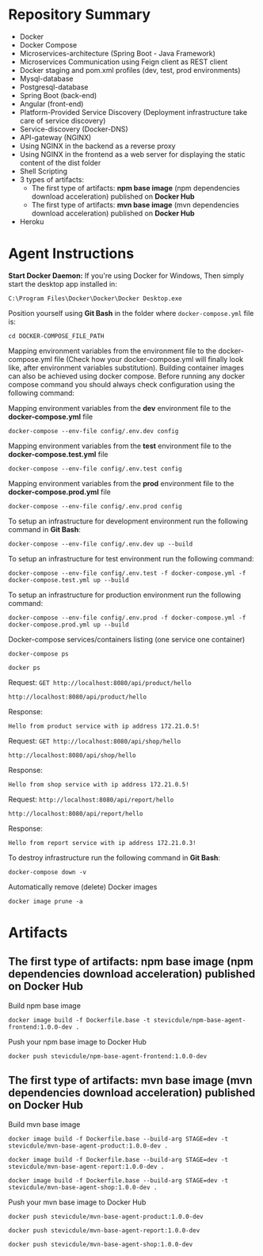 # Repository Summary
* Docker  
* Docker Compose
* Microservices-architecture (Spring Boot - Java Framework)
* Microservices Communication using Feign client as REST client
* Docker staging and pom.xml profiles (dev, test, prod environments)
* Mysql-database
* Postgresql-database
* Spring Boot (back-end)
* Angular (front-end)
* Platform-Provided Service Discovery (Deployment infrastructure take care of service discovery)
* Service-discovery (Docker-DNS)
* API-gateway (NGINX)
* Using NGINX in the backend as a reverse proxy
* Using NGINX in the frontend as a web server for displaying the static content of the dist folder
* Shell Scripting
* 3 types of artifacts:
  * The first type of artifacts: **npm base image** (npm dependencies download acceleration) published on **Docker Hub**
  * The first type of artifacts: **mvn base image** (mvn dependencies download acceleration) published on **Docker Hub**
* Heroku

# Agent Instructions
**Start Docker Daemon:** If you're using Docker for Windows, Then simply start the desktop app installed in:
```shell
C:\Program Files\Docker\Docker\Docker Desktop.exe
```
Position yourself using **Git Bash** in the folder where `docker-compose.yml` file is:
```
cd DOCKER-COMPOSE_FILE_PATH
```
Mapping environment variables from the environment file to the docker-compose.yml file (Check how your docker-compose.yml will finally look like, after environment variables substitution). Building container images can also be achieved using docker compose. Before running any docker compose command you should always check configuration using the following command:

Mapping environment variables from the **dev** environment file to the **docker-compose.yml** file
```shell
docker-compose --env-file config/.env.dev config
```
Mapping environment variables from the **test** environment file to the **docker-compose.test.yml** file
```shell
docker-compose --env-file config/.env.test config
```
Mapping environment variables from the **prod** environment file to the **docker-compose.prod.yml** file
```shell
docker-compose --env-file config/.env.prod config
```
To setup an infrastructure for development environment run the following command in **Git Bash**:
```shell
docker-compose --env-file config/.env.dev up --build
```
To setup an infrastructure for test environment run the following command:
```shell
docker-compose --env-file config/.env.test -f docker-compose.yml -f docker-compose.test.yml up --build
```
To setup an infrastructure for production environment run the following command:
```shell
docker-compose --env-file config/.env.prod -f docker-compose.yml -f docker-compose.prod.yml up --build
```
Docker-compose services/containers listing (one service one container)
```shell
docker-compose ps
```
```shell
docker ps
```
Request:
```GET http://localhost:8080/api/product/hello```  
```
http://localhost:8080/api/product/hello
```
Response:
```
Hello from product service with ip address 172.21.0.5!
```
Request:
```GET http://localhost:8080/api/shop/hello```  
```
http://localhost:8080/api/shop/hello
```
Response:
```
Hello from shop service with ip address 172.21.0.5!
```
Request:
```http://localhost:8080/api/report/hello```  
```
http://localhost:8080/api/report/hello
```
Response:
```
Hello from report service with ip address 172.21.0.3!
```

To destroy infrastructure run the following command in **Git Bash**:
```shell
docker-compose down -v
```
Automatically remove (delete) Docker images
```shell
docker image prune -a
```

# Artifacts
## The first type of artifacts: npm base image (npm dependencies download acceleration) published on Docker Hub
Build npm base image
```shell
docker image build -f Dockerfile.base -t stevicdule/npm-base-agent-frontend:1.0.0-dev .
```
Push your npm base image to Docker Hub
```shell
docker push stevicdule/npm-base-agent-frontend:1.0.0-dev
```
## The first type of artifacts: mvn base image (mvn dependencies download acceleration) published on Docker Hub
Build mvn base image
```shell
docker image build -f Dockerfile.base --build-arg STAGE=dev -t stevicdule/mvn-base-agent-product:1.0.0-dev .
```
```shell
docker image build -f Dockerfile.base --build-arg STAGE=dev -t stevicdule/mvn-base-agent-report:1.0.0-dev .
```
```shell
docker image build -f Dockerfile.base --build-arg STAGE=dev -t stevicdule/mvn-base-agent-shop:1.0.0-dev .
```
Push your mvn base image to Docker Hub
```shell
docker push stevicdule/mvn-base-agent-product:1.0.0-dev
```
```shell
docker push stevicdule/mvn-base-agent-report:1.0.0-dev
```
```shell
docker push stevicdule/mvn-base-agent-shop:1.0.0-dev
```
